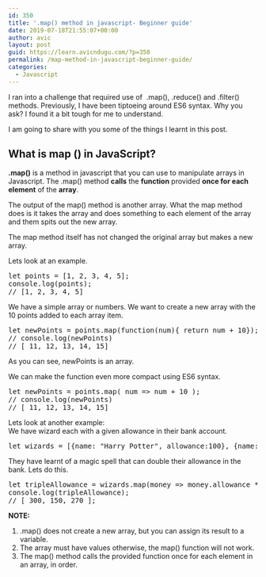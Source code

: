 ```yaml
---
id: 350
title: '.map() method in javascript- Beginner guide'
date: 2019-07-18T21:55:07+00:00
author: avic
layout: post
guid: https://learn.avicndugu.com/?p=350
permalink: /map-method-in-javascript-beginner-guide/
categories:
  - Javascript
---
```

I ran into a challenge that required use of  .map(), .reduce() and .filter() methods. Previously, I have been tiptoeing around ES6 syntax. Why you ask? I found it a bit tough for me to understand.

<!--more-->

I am going to share with you some of the things I learnt in this post.

## What is map () in JavaScript?

**.map()** is a method in javascript that you can use to manipulate arrays in Javascript. The .map() method **calls** the **function** provided **once for each element** of the **array**.

The output of the map() method is another array. What the map method does is it takes the array and does something to each element of the array and them spits out the new array.

The map method itself has not changed the original array but makes a new array.

Lets look at an example.

<pre>let points = [1, 2, 3, 4, 5];
console.log(points);
// [1, 2, 3, 4, 5]</pre>

We have a simple array or numbers. We want to create a new array with the 10 points added to each array item.

<pre>let newPoints = points.map(function(num){ return num + 10});
// console.log(newPoints)
// <span class="message-body-wrapper"><span class="message-flex-body"><span class="message-body devtools-monospace"><span class="objectBox objectBox-array" data-link-actor-id="server1.conn0.child1/obj199"><span class="arrayLeftBracket">[ </span><span class="objectBox objectBox-number">11</span>, 12, <span class="objectBox objectBox-number">13, </span><span class="objectBox objectBox-number">14, 15</span><span class="arrayRightBracket">]</span></span></span></span></span></pre>

As you can see, newPoints is an array.

We can make the function even more compact using ES6 syntax.

<pre>let newPoints = points.map( num =&gt; num + 10 );
// console.log(newPoints)
// <span class="message-body-wrapper"><span class="message-flex-body"><span class="message-body devtools-monospace"><span class="objectBox objectBox-array" data-link-actor-id="server1.conn0.child1/obj199"><span class="arrayLeftBracket">[ </span><span class="objectBox objectBox-number">11</span>, 12, <span class="objectBox objectBox-number">13, </span><span class="objectBox objectBox-number">14, 15</span><span class="arrayRightBracket">]</span></span></span></span></span></pre>

Lets look at another example:  
We have wizard each with a given allowance in their bank account.

<pre>let wizards = [{name: "Harry Potter", allowance:100}, {name:"Ron Weasley", allowance:50}, {name: "Hermione Granger", allowance:90}];</pre>

They have learnt of a magic spell that can double their allowance in the bank. Lets do this.

<pre>let tripleAllowance = wizards.map(money =&gt; money.allowance * 3);
console.log(tripleAllowance);
// [ 300, 150, 270 ];</pre>

**NOTE:**

  1. .map() does not create a new array, but you can assign its result to a variable.
  2. The array must have values otherwise, the map() function will not work.
  3. The map() method calls the provided function once for each element in an array, in order.